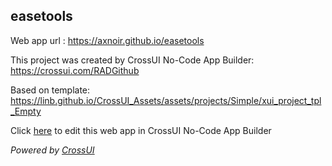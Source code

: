 ## easetools
Web app url : https://axnoir.github.io/easetools

This project was created by CrossUI No-Code App Builder: https://crossui.com/RADGithub

Based on template: https://linb.github.io/CrossUI_Assets/assets/projects/Simple/xui_project_tpl_Empty

Click [here](https://crossui.com/RADGithub/#!from=github&owner=axnoir&repo=easetools) to edit this web app in CrossUI No-Code App Builder

<i>Powered by [CrossUI](https://crossui.com)</i>
